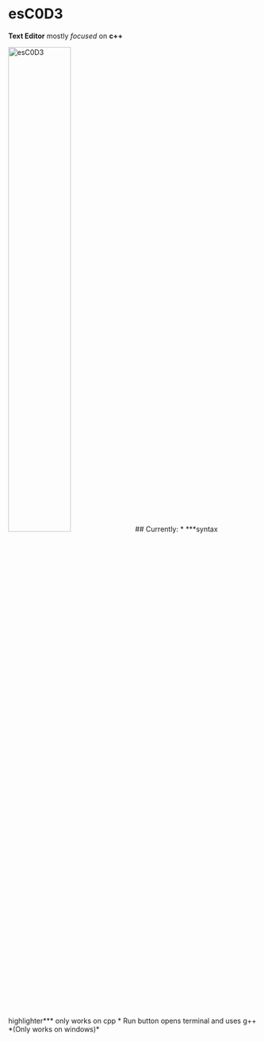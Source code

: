# esC0D3
**Text Editor** mostly *focused* on **c++**

<img src="https://i.imgur.com/SlO03AX.png" alt="esC0D3" style="width: 50%; height: auto;">
## Currently:
* ***syntax highlighter*** only works on cpp
* Run button opens terminal and uses g++ *(Only works on windows)*


